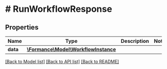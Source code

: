 # # RunWorkflowResponse

## Properties

Name | Type | Description | Notes
------------ | ------------- | ------------- | -------------
**data** | [**\Formance\Model\WorkflowInstance**](WorkflowInstance.md) |  |

[[Back to Model list]](../../README.md#models) [[Back to API list]](../../README.md#endpoints) [[Back to README]](../../README.md)
